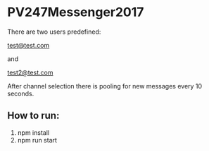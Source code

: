 # PV247Messenger2017

There are two users predefined:

test@test.com

and

test2@test.com


After channel selection there is pooling for new messages every 10 seconds.



## How to run:

1. npm install
1. npm run start
